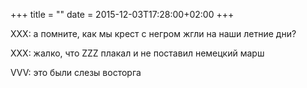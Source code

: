 +++
title = ""
date = 2015-12-03T17:28:00+02:00
+++

XXX: а помните, как мы крест с негром жгли на наши летние дни?


XXX: жалко, что ZZZ плакал и не поставил немецкий марш


VVV: это были слезы восторга


